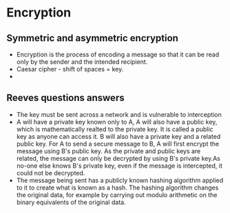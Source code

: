 # Encryption

## Symmetric and asymmetric encryption

- Encryption is the process of encoding a message so that it can be read only by the sender and the intended recipient.
- Caesar cipher - shift of spaces = key.
- 


## Reeves questions answers
 - The key must be sent across a network and is vulnerable to interception
 - A will have a private key known only to A, A will also have a public key, which is mathematically realted to the private key. It is called a public key as anyone can access it. B will also have a private key and a related public key. For A to send a secure message to B, A will first encrypt the message using B's public key. As the private and public keys are related, the message can only be decrypted by using B's private key.As no-one else knows B's private key, even if the message is intercepted, it could not be decrypted.
 - The message being sent has a publicly known hashing algorithm applied to it to create what is known as a hash. The hashing algorithm changes the original data, for example by carrying out modulo arithmetic on the binary equivalents of the original data. 
